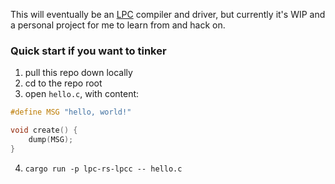 This will eventually be an [LPC](https://mud.fandom.com/wiki/LPC) compiler and driver, but currently it's WIP and a personal project for me to learn from and hack on.

### Quick start if you want to tinker

1. pull this repo down locally
2. cd to the repo root
3. open `hello.c`, with content:
```c
#define MSG "hello, world!"

void create() {
    dump(MSG);
}
```
4. `cargo run -p lpc-rs-lpcc -- hello.c`